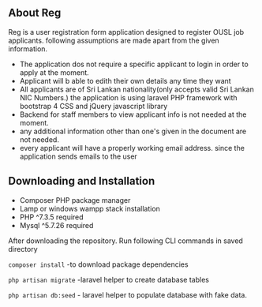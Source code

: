 ## About Reg

Reg is a user registration form application designed to register OUSL job applicants. 
following assumptions are made apart from the given information.
- The application dos not require a specific  applicant to login in order to apply at the moment.
- Applicant will b able to edith their own details any time they want
- All applicants are of Sri Lankan nationality(only accepts valid Sri Lankan NIC Numbers.)
the application is using laravel PHP framework with bootstrap 4 CSS and jQuery javascript library 
- Backend for staff members to view applicant info is not needed at the moment.
- any additional information other than one's given in the document are not needed.
- every applicant will have a properly working email address. since the application sends emails to the user 


## Downloading and Installation

- Composer PHP package manager 
- Lamp or windows wampp stack installation 
- PHP ^7.3.5 required
- Mysql ^5.7.26 required

After downloading the repository. Run following CLI commands in saved directory


`composer install` -to download package dependencies 

`php artisan migrate` -laravel helper to create database tables

`php artisan db:seed` - laravel helper to populate database with fake data. 



